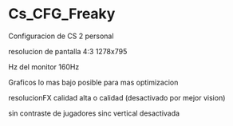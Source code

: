 # Cs_CFG_Freaky
Configuracion de CS 2 personal

resolucion de pantalla 
4:3 
1278x795

Hz del monitor
160Hz

Graficos
lo mas bajo posible para mas optimizacion

resolucionFX 
calidad alta o calidad (desactivado por mejor vision)

sin contraste de jugadores 
sinc vertical desactivada
